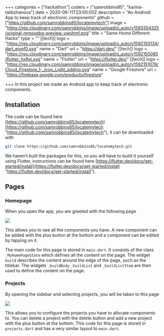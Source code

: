 +++
categories = ["hackathon"]
coders = ["samrobbins85", "karina-talibzhanova"]
date = 2020-06-11T23:00:00Z
description = "An Android App to keep track of electronic components"
github = ["https://github.com/samrobbins85/locatemytech"]
image = "https://res.cloudinary.com/samrobbins/image/upload/q_auto/v1593354325/original-removebg-preview_ywohmf.png"
title = "Same Home Different Hacks"
type = ""
[[tech]]
logo = "https://res.cloudinary.com/samrobbins/image/upload/q_auto/v1592150134/dart_eivof0.svg"
name = "Dart"
url = "https://dart.dev/"
[[tech]]
logo = "https://res.cloudinary.com/samrobbins/image/upload/q_auto/v1592150085/flutter_hxftsi.svg"
name = "Flutter"
url = "https://flutter.dev/"
[[tech]]
logo = "https://res.cloudinary.com/samrobbins/image/upload/q_auto/v1592151079/Cloud_Firestore_1-_Icon_Light_sddjno.svg"
name = "Google Firestore"
url = "https://firebase.google.com/products/firestore"

+++
In this project we made an Android app to keep track of electronic components.

## Installation

The code can be found here [https://github.com/samrobbins85/locatemytech](https://github.com/samrobbins85/locatemytech "https://github.com/samrobbins85/locatemytech"), it can be downloaded with

```bash
git clone https://github.com/samrobbins85/locatemytech.git
```

We haven't built the packages for this, so you will have to build it yourself using Flutter, instructions can be found here [https://flutter.dev/docs/get-started/install](https://flutter.dev/docs/get-started/install "https://flutter.dev/docs/get-started/install").

## Pages

### Homepage

When you open the app, you are greeted with the following page

![](https://res.cloudinary.com/samrobbins/image/upload/q_auto/v1593442133/homepage_yn25xq.jpg)

This allows you to see all the components you have. A new component can be added with the plus button at the bottom and a component can be edited by tapping on it.

The main code for this page is stored in `main.dart`. It consists of the class `_MyHomePageState` which defines all the content on the page. The widget `build` describes the content around the edge of the page, such as the titlebar. The widgets `_buildBody` `_buildList` and `_buildListItem` are then used to define the content on the page.

### Projects

By opening the sidebar and selecting projects, you will be taken to this page

![](https://res.cloudinary.com/samrobbins/image/upload/q_auto/v1593444927/projects_btsq2d.jpg)

This allows you to configure the projects you have to allocate components to. You can delete a project with the delete button and add a new project with the plus button at the bottom. This code for this page is stored in `projects.dart` and has a very similar layout to `main.dart`.